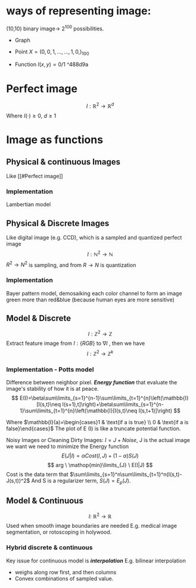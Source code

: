 # ways of representing image:
(10,10) binary image-> $2^{100}$ possibilities.
- Graph 

- Point
$X= (0,0,1,...,..., 1,0,) _{100}$

- Function
$I(x,y)=0/1$ ^488d9a

# Perfect image 

$$ I:\mathbb{R}^{2} \rightarrow \mathbb{R}^d$$
Where $I(\cdot) \geq 0, \ d\geq 1$

# Image as functions

## Physical & continuous Images
Like [[#Perfect image]]
### Implementation
Lambertian model

## Physical & Discrete Images
Like digital image (e.g. CCD), which is a sampled and quantized perfect image 
$$
I:\mathbb{N}^{2}\rightarrow \mathbb{N}
$$
 $R^2 \rightarrow N^2$ is sampling, and from $R \rightarrow N$ is quantization
### Implementation
Bayer pattern model, demosaiking each color channel to form an image
green more than red&blue (because human eyes are more sensitive)
## Model & Discrete
$$
I:\mathbb{Z}^{2}\rightarrow \mathbb{Z}
$$
Extract feature image from $I:\{RGB\}$ to $\nabla I$ , then we have
$$
I:\mathbb{Z}^{2}\rightarrow \mathbb{Z}^k
$$
### Implementation - Potts model
Difference between neighbor pixel.
***Energy function*** that evaluate the image's stability of how it is at peace.
$$
E(I)=\beta\sum\limits_{s=1}^{n-1}\sum\limits_{t=1}^{n}\left(\mathbb{I}[I(s,t)\neq I(s+1),t]\right)+\beta\sum\limits_{s=1}^{n-1}\sum\limits_{t=1}^{n}\left(\mathbb{I}[I(s,t)\neq I(s,t+1)]\right)
$$

Where $\mathbb{I}(a)=\begin{cases}1 & \text{if a  is true} \\ 0 & \text{if a  is false}\end{cases}$
The plot of E (I) is like a truncate potential function.

Noisy Images or Cleaning Dirty Images:
$I=J+Noise$, J is the actual image we want
we need to minimize the Energy function
$$
E(J|I)=\alpha Cost(I,J)+(1-\alpha)S(J)
$$
$$
arg \ \mathop{min}\limits_{J} \ E(I|J)
$$
Cost is the data term that $\sum\limits_{s=1}^n\sum\limits_{t=1}^n(I(s,t)-J(s,t))^2$ 
And S is a regularizer term, $S(J)=E_p(J)$.

## Model & Continuous
$$
I: \ \mathbb{R}^2 \rightarrow \mathbb{R}
$$
Used when smooth image boundaries are needed
E.g. medical image segmentation, or rotoscoping in holywood.

### Hybrid discrete & continuous 

Key issue for continuous model is ***interpolation*** 
E.g. bilinear interpolation
- weighs along row first, and then columns
- Convex combinations of sampled value. 

